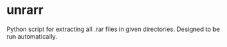 # unrarr
Python script for extracting all .rar files in given directories. Designed to be run automatically.
